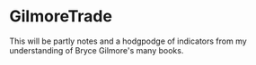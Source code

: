 # GilmoreTrade
This will be partly notes and a hodgpodge of indicators from my understanding of Bryce Gilmore's many books.
